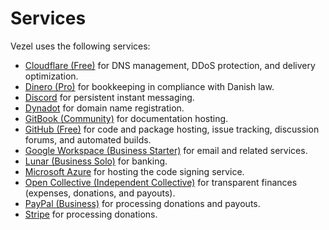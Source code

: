 # Services

Vezel uses the following services:

* [Cloudflare (Free)](https://dash.cloudflare.com) for DNS management, DDoS
  protection, and delivery optimization.
* [Dinero (Pro)](https://app.dinero.dk) for bookkeeping in compliance with
  Danish law.
* [Discord](https://discord.gg/wtzCfaX2Nj) for persistent instant messaging.
* [Dynadot](https://www.dynadot.com/account) for domain name registration.
* [GitBook (Community)](https://app.gitbook.com/o/P8o5dXt7bteWr6hK73oR/home) for
  documentation hosting.
* [GitHub (Free)](https://github.com/vezel-dev) for code and package hosting,
  issue tracking, discussion forums, and automated builds.
* [Google Workspace (Business Starter)](https://mail.google.com/a/vezel.dev) for
  email and related services.
* [Lunar (Business Solo)](https://www.lunar.app/dk/erhverv) for banking.
* [Microsoft Azure](https://portal.azure.com) for hosting the code signing
  service.
* [Open Collective (Independent Collective)](https://opencollective.com/vezel)
  for transparent finances (expenses, donations, and payouts).
* [PayPal (Business)](https://paypal.me/vezeldev) for processing donations and
  payouts.
* [Stripe](https://dashboard.stripe.com) for processing donations.
